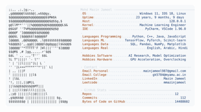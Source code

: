 <picture>
  <source srcset="https://raw.githubusercontent.com/mmazinjameel/mmazinjameel/main/dark_mode.svg?v=1755180681" media="(prefers-color-scheme: dark)">
  <img src="https://raw.githubusercontent.com/mmazinjameel/mmazinjameel/main/light_mode.svg?v=1755180681">
</picture>
